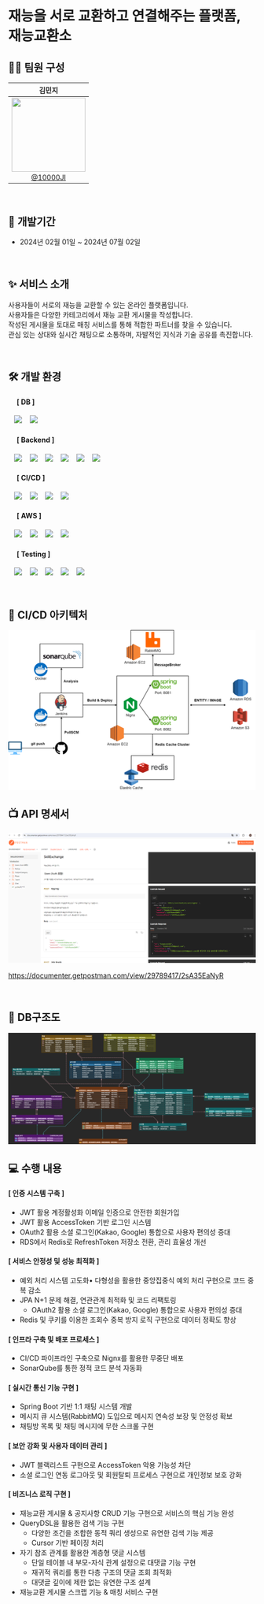 # 재능을 서로 교환하고 연결해주는 플랫폼, 재능교환소

## 🙋‍♀️ 팀원 구성
<div align="center">

<div align="center">

|                                                               **김민지**                                                               |
|:-----------------------------------------------------------------------------------------------------------------------------------:| 
| [<img src="https://avatars.githubusercontent.com/u/121842688?v=4" height=150 width=150> <br/> @10000JI](https://github.com/10000JI) |

</div>
</div>
<br>

## 📆 개발기간
- 2024년 02월 01일 ~ 2024년 07월 02일

<br>

## ✨ 서비스 소개
사용자들이 서로의 재능을 교환할 수 있는 온라인 플랫폼입니다. <br>
사용자들은 다양한 카테고리에서 재능 교환 게시물을 작성합니다. <br>
작성된 게시물을 토대로 매칭 서비스를 통해 적합한 파트너를 찾을 수 있습니다. <br>
관심 있는 상대와 실시간 채팅으로 소통하며, 자발적인 지식과 기술 공유를 촉진합니다.

<br>

## 🛠️ 개발 환경
#### &nbsp;　[ DB ]
&nbsp;&nbsp;&nbsp;<img src="https://img.shields.io/badge/MariaDB-003545?style=flat&logo=MariaDB&logoColor=white"/>
&nbsp;&nbsp;&nbsp;<img src="https://img.shields.io/badge/Redis-DC382D?style=flat&logo=Redis&logoColor=white"/>

#### &nbsp;　[ Backend ]
&nbsp;&nbsp;&nbsp;<img src="https://img.shields.io/badge/Java-007396?style=flat&logo=java&logoColor=white"/>
&nbsp;&nbsp;&nbsp;<img src="https://img.shields.io/badge/Spring Boot-6DB33F?style=flat&logo=springBoot&logoColor=white"/>
&nbsp;&nbsp;&nbsp;<img src="https://img.shields.io/badge/Spring Security-6DB33F?style=flat&logo=springsecurity&logoColor=white"/>
&nbsp;&nbsp;&nbsp;<img src="https://img.shields.io/badge/Spring Data JPA-6DB33F?style=flat&logo=spring&logoColor=white"/>
&nbsp;&nbsp;&nbsp;<img src="https://img.shields.io/badge/QueryDSL-0769AD?style=flat&logo=java&logoColor=white"/>
&nbsp;&nbsp;&nbsp;<img src="https://img.shields.io/badge/RabbitMQ-FF6600?style=flat&logo=rabbitmq&logoColor=white"/>

#### &nbsp;　[ CI/CD ]
&nbsp;&nbsp;&nbsp;<img src="https://img.shields.io/badge/GitHub-181717?style=flat&logo=GitHub&logoColor=white"/>
&nbsp;&nbsp;&nbsp;<img src="https://img.shields.io/badge/Jenkins-D24939?style=flat&logo=jenkins&logoColor=white"/>
&nbsp;&nbsp;&nbsp;<img src="https://img.shields.io/badge/Docker-2496ED?style=flat&logo=Docker&logoColor=white"/>
&nbsp;&nbsp;&nbsp;<img src="https://img.shields.io/badge/Nginx-009639?style=flat&logo=nginx&logoColor=white"/>

#### &nbsp;　[ AWS ]
&nbsp;&nbsp;&nbsp;<img src="https://img.shields.io/badge/AWS EC2-FF9900?style=flat&logo=amazon-ec2&logoColor=white"/>
&nbsp;&nbsp;&nbsp;<img src="https://img.shields.io/badge/AWS RDS-527FFF?style=flat&logo=amazon-rds&logoColor=white"/>
&nbsp;&nbsp;&nbsp;<img src="https://img.shields.io/badge/AWS S3-569A31?style=flat&logo=amazon-s3&logoColor=white"/>
&nbsp;&nbsp;&nbsp;<img src="https://img.shields.io/badge/AWS ElastiCache-4053D6?style=flat&logo=amazon-aws&logoColor=white"/>

#### &nbsp;　[ Testing ]
&nbsp;&nbsp;&nbsp;<img src="https://img.shields.io/badge/JUnit5-25A162?style=flat&logo=JUnit5&logoColor=white"/>
&nbsp;&nbsp;&nbsp;<img src="https://img.shields.io/badge/Mockito-C5D9C8?style=flat&logo=mock&logoColor=white"/>
&nbsp;&nbsp;&nbsp;<img src="https://img.shields.io/badge/SonarQube-4E9BCD?style=flat&logo=sonarqube&logoColor=white"/>
&nbsp;&nbsp;&nbsp;<img src="https://img.shields.io/badge/Apache JMeter-D22128?style=flat&logo=apache-jmeter&logoColor=white"/>
&nbsp;&nbsp;&nbsp;<img src="https://img.shields.io/badge/Postman-FF6C37?style=flat&logo=postman&logoColor=white"/><br>

<br>

## 🚀 CI/CD 아키텍처

<img src="./img/CICD 아키텍처.png">

<br>

## 📺 API 명세서

<img src="./img/API명세서.png">

https://documenter.getpostman.com/view/29789417/2sA35EaNyR

<br>

## 📝 DB구조도
<img src="./img/ERD_재능교환소.png">

<br>

## 💻 수행 내용
#### [ 인증 시스템 구축 ]
- JWT 활용 계정활성화 이메일 인증으로 안전한 회원가입 
- JWT 활용 AccessToken 기반 로그인 시스템 
- OAuth2 활용 소셜 로그인(Kakao, Google) 통합으로 사용자 편의성 증대 
- RDS에서 Redis로 RefreshToken 저장소 전환, 관리 효율성 개선

#### [ 서비스 안정성 및 성능 최적화 ]
- 예외 처리 시스템 고도화• 다형성을 활용한 중앙집중식 예외 처리 구현으로 코드 중복 감소
- JPA N+1 문제 해결, 연관관계 최적화 및 코드 리팩토링
  - OAuth2 활용 소셜 로그인(Kakao, Google) 통합으로 사용자 편의성 증대
- Redis 및 쿠키를 이용한 조회수 중복 방지 로직 구현으로 데이터 정확도 향상

#### [ 인프라 구축 및 배포 프로세스 ]
- CI/CD 파이프라인 구축으로 Nignx를 활용한 무중단 배포
- SonarQube를 통한 정적 코드 분석 자동화

#### [ 실시간 통신 기능 구현 ]
- Spring Boot 기반 1:1 채팅 시스템 개발
- 메시지 큐 시스템(RabbitMQ) 도입으로 메시지 연속성 보장 및 안정성 확보
- 채팅방 목록 및 채팅 메시지에 무한 스크롤 구현

#### [ 보안 강화 및 사용자 데이터 관리 ]
- JWT 블랙리스트 구현으로 AccessToken 악용 가능성 차단
- 소셜 로그인 연동 로그아웃 및 회원탈퇴 프로세스 구현으로 개인정보 보호 강화

#### [ 비즈니스 로직 구현 ]
- 재능교환 게시물 & 공지사항 CRUD 기능 구현으로 서비스의 핵심 기능 완성
- QueryDSL을 활용한 검색 기능 구현
  - 다양한 조건을 조합한 동적 쿼리 생성으로 유연한 검색 기능 제공
  - Cursor 기반 페이징 처리
- 자기 참조 관계를 활용한 계층형 댓글 시스템
  - 단일 테이블 내 부모-자식 관계 설정으로 대댓글 기능 구현
  - 재귀적 쿼리를 통한 다층 구조의 댓글 조회 최적화
  - 대댓글 깊이에 제한 없는 유연한 구조 설계
- 재능교환 게시물 스크랩 기능 & 매칭 서비스 구현